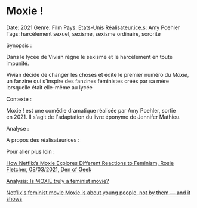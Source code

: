 # Moxie !

Date: 2021
Genre: Film
Pays: Etats-Unis
Réalisateur.ice.s: Amy Poehler
Tags: harcèlement sexuel, sexisme, sexisme ordinaire, sororité

Synopsis : 

Dans le lycée de Vivian règne le sexisme et le harcèlement en toute impunité.

Vivian décide de changer les choses et édite le premier numéro du *Moxie*, un fanzine qui s'inspire des fanzines féministes créés par sa mère lorsquelle était elle-même au lycée

Contexte : 

Moxie ! est une comédie dramatique réalisée par Amy Poehler, sortie en 2021. Il s'agit de l'adaptation du livre éponyme de Jennifer Mathieu.

Analyse : 

A propos des réalisateurices : 

Pour aller plus loin : 

[How Netflix’s Moxie Explores Different Reactions to Feminism, Rosie Fletcher, 08/03/2021, Den of Geek](https://www.denofgeek.com/movies/netflixs-moxie-explores-and-critiques-feminism/)

[Analysis: Is MOXIE truly a feminist movie?](https://www.eastmojo.com/entertainment/2021/04/18/analysis-is-moxie-truly-a-feminist-movie/)

[Netflix's feminist movie Moxie is about young people, not by them — and it shows](https://www.abc.net.au/everyday/moxie-movie-is-about-young-people-but-not-by-them/100012506)